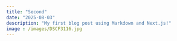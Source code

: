 ```yaml
---
title: "Second"
date: "2025-08-03"
description: "My first blog post using Markdown and Next.js!"
image : /images/DSCF3116.jpg
---
```




